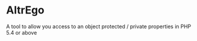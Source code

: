 AltrEgo
=======

A tool to allow you access to an object protected / private properties in PHP 5.4 or above